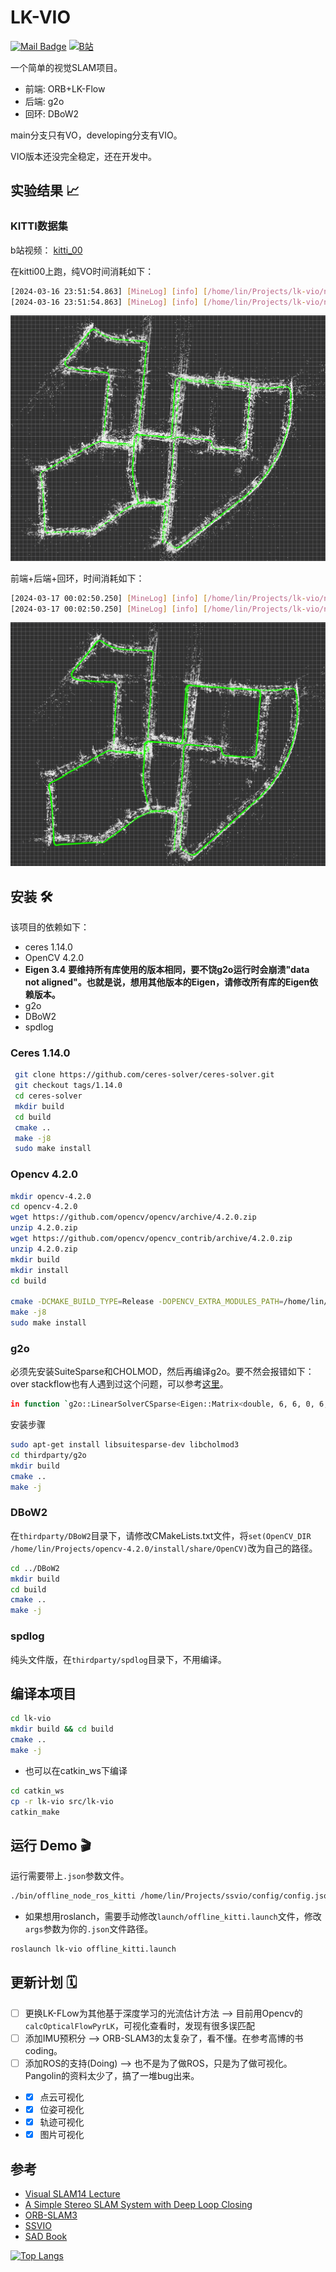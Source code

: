 # LK-VIO

[![Mail Badge](https://img.shields.io/badge/-linzeshi@foxmail.com-c14438?style=flat&logo=Gmail&logoColor=white&link=mailto:linzeshi@foxmail.com)](mailto:linzeshi@foxmail.com)
[![B站](https://img.shields.io/badge/BiLiBiLi-%E5%AD%A6%E4%B9%9C%E9%87%8E-yellow)](https://space.bilibili.com/22863858?spm_id_from=333.788.0.0)

一个简单的视觉SLAM项目。

- 前端: ORB+LK-Flow
- 后端: g2o
- 回环: DBoW2

main分支只有VO，developing分支有VIO。

VIO版本还没完全稳定，还在开发中。

## 实验结果 📈

### KITTI数据集

b站视频： [kitti_00](https://b23.tv/xFHpiMm)

在kitti00上跑，纯VO时间消耗如下：

```sh
[2024-03-16 23:51:54.863] [MineLog] [info] [/home/lin/Projects/lk-vio/node/offline_kitti_ros_node.cpp:59:59] Has processed 4500 frames.
[2024-03-16 23:51:54.863] [MineLog] [info] [/home/lin/Projects/lk-vio/node/offline_kitti_ros_node.cpp:60:60] Time Comsumed: 18.191437 ms, Average Time Consumed: 14.930101216270316 ms
```

![kitti-00-vo](doc/kitti-00-VO.png)

前端+后端+回环，时间消耗如下：

```sh
[2024-03-17 00:02:50.250] [MineLog] [info] [/home/lin/Projects/lk-vio/node/offline_kitti_ros_node.cpp:59:59] Has processed 4500 frames.
[2024-03-17 00:02:50.250] [MineLog] [info] [/home/lin/Projects/lk-vio/node/offline_kitti_ros_node.cpp:60:60] Time Comsumed: 24.216882 ms, Average Time Consumed: 18.16421585418985 ms
```

![kitti-00-vo+backend+loop](doc/kitti-00-vo(backen+loopclose).png)

## 安装 🛠️

该项目的依赖如下：

- ceres 1.14.0
- OpenCV 4.2.0
- **Eigen 3.4** **要维持所有库使用的版本相同，要不饶g2o运行时会崩溃"data not aligned"。也就是说，想用其他版本的Eigen，请修改所有库的Eigen依赖版本。**
- g2o
- DBoW2
- spdlog

### Ceres 1.14.0

```sh
 git clone https://github.com/ceres-solver/ceres-solver.git
 git checkout tags/1.14.0
 cd ceres-solver
 mkdir build
 cd build
 cmake ..
 make -j8
 sudo make install
```

### Opencv 4.2.0

```sh
mkdir opencv-4.2.0
cd opencv-4.2.0
wget https://github.com/opencv/opencv/archive/4.2.0.zip
unzip 4.2.0.zip
wget https://github.com/opencv/opencv_contrib/archive/4.2.0.zip
unzip 4.2.0.zip
mkdir build
mkdir install
cd build

cmake -DCMAKE_BUILD_TYPE=Release -DOPENCV_EXTRA_MODULES_PATH=/home/lin/Projects/opencv-4.2.0/opencv_contrib-4.2.0/modules  -DCMAKE_INSTALL_PREFIX=/home/lin/Projects/opencv-4.2.0/install -DBUILD_EXAMPLES=OFF ../opencv-4.2.0
make -j8
sudo make install
```

### g2o

必须先安装SuiteSparse和CHOLMOD，然后再编译g2o。要不然会报错如下：
over stackflow也有人遇到过这个问题，可以参考[这里](https://stackoverflow.com/questions/41882235/libg2o-linker-errors-on-os-x)。

```sh
in function `g2o::LinearSolverCSparse<Eigen::Matrix<double, 6, 6, 0, 6, 6> >::solvePattern(g2o::SparseBlockMatrix<Eigen::Matrix<double, -1, -1, 0, -1, -1> >&, std::vector<std::pair<int, int>, std::allocator<std::pair<int, int> > > const&, g2o::SparseBlockMatrix<Eigen::Matrix<double, 6, 6, 0, 6, 6> > const&)':
```

安装步骤

```sh
sudo apt-get install libsuitesparse-dev libcholmod3
cd thirdparty/g2o
mkdir build
cmake ..
make -j
```

### DBoW2

在`thirdparty/DBoW2`目录下，请修改CMakeLists.txt文件，将`set(OpenCV_DIR /home/lin/Projects/opencv-4.2.0/install/share/OpenCV)`改为自己的路径。

```sh
cd ../DBoW2
mkdir build
cd build
cmake ..
make -j
```

### spdlog

纯头文件版，在`thirdparty/spdlog`目录下，不用编译。

## 编译本项目

```sh
cd lk-vio
mkdir build && cd build
cmake ..
make -j
```

- 也可以在catkin_ws下编译

```sh
cd catkin_ws
cp -r lk-vio src/lk-vio
catkin_make
```

## 运行 Demo 🎬

运行需要带上`.json`参数文件。

```sh
./bin/offline_node_ros_kitti /home/lin/Projects/ssvio/config/config.json
```

- 如果想用roslanch，需要手动修改`launch/offline_kitti.launch`文件，修改`args`参数为你的`.json`文件路径。

```sh
roslaunch lk-vio offline_kitti.launch
```

## 更新计划 🗓️

- [ ] 更换LK-FLow为其他基于深度学习的光流估计方法 --> 目前用Opencv的`calcOpticalFlowPyrLK`，可视化查看时，发现有很多误匹配
- [ ] 添加IMU预积分 --> ORB-SLAM3的太复杂了，看不懂。在参考高博的书coding。
- [ ] 添加ROS的支持(Doing) --> 也不是为了做ROS，只是为了做可视化。Pangolin的资料太少了，搞了一堆bug出来。
- - [x] 点云可视化
- - [x] 位姿可视化
- - [x] 轨迹可视化
- - [x] 图片可视化

## 参考

- [Visual SLAM14 Lecture](https://github.com/gaoxiang12/slambook2)
- [A Simple Stereo SLAM System with Deep Loop Closing](https://github.com/Mingrui-Yu/A-Simple-Stereo-SLAM-System-with-Deep-Loop-Closing)
- [ORB-SLAM3](https://github.com/raulmur/ORB_SLAM3)
- [SSVIO](https://github.com/weihaoysgs/ssvio)
- [SAD Book](https://github.com/gaoxiang12/slam_in_autonomous_driving)

[![Top Langs](https://github-readme-stats.vercel.app/api/top-langs/?username=Nothand0212&hide=javascript,html)](https://github.com/Nothand0212/lk_vio)
